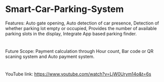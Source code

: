 # Smart-Car-Parking-System

Features:
 Auto gate opening,
 Auto detection of car presence,
 Detection of whether parking lot empty or occupied,
 Provides the number of available parking slots in the display,
 Integrate App based parking finder.
 
 #
 Future Scope: Payment calculation through Hour count, Bar code or QR scaning system and Auto payment system.
 #
 YouTube link: https://www.youtube.com/watch?v=LjW0Urym14o&t=6s
 
 
